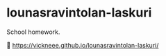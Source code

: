 # lounasravintolan-laskuri
School homework.

🔗 https://vickneee.github.io/lounasravintolan-laskuri/
